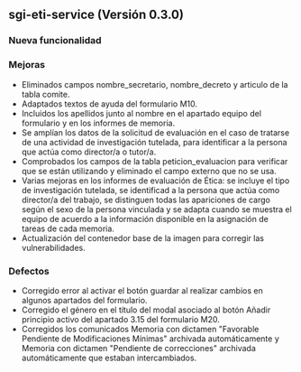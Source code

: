 ## sgi-eti-service (Versión 0.3.0)

### Nueva funcionalidad

### Mejoras
* Eliminados campos nombre_secretario, nombre_decreto y articulo de la tabla comite.
* Adaptados textos de ayuda del formulario M10.
* Incluidos los apellidos junto al nombre en el apartado equipo del formulario y en los informes de memoria.
* Se amplían los datos de la solicitud de evaluación en el caso de tratarse de una actividad de investigación tutelada, para identificar a la persona que actúa como director/a o tutor/a.
* Comprobados los campos de la tabla peticion_evaluacion para verificar que se están utilizando y eliminado el campo externo que no se usa.  
* Varias mejoras en los informes de evaluación de Ética: se incluye el tipo de investigación tutelada, se identificad a la persona que actúa como director/a del trabajo, se distinguen todas las apariciones de cargo según el sexo de la persona vinculada y se adapta cuando se muestra el equipo de acuerdo a la información disponible en la asignación de tareas de cada memoria.
* Actualización del contenedor base de la imagen para corregir las vulnerabilidades.

### Defectos
* Corregido error al activar el botón guardar al realizar cambios en algunos apartados del formulario.
* Corregido el género en el título del modal asociado al botón Añadir principio activo del apartado 3.15 del formulario M20.
* Corregidos los comunicados Memoria con dictamen "Favorable Pendiente de Modificaciones Mínimas" archivada automáticamente y Memoria con dictamen "Pendiente de correcciones" archivada automáticamente que estaban intercambiados.
